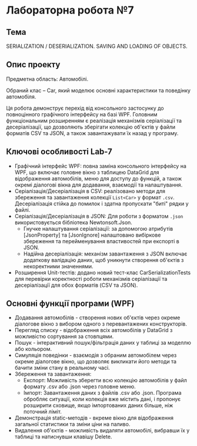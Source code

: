 # Лабораторна робота №7

## Тема

SERIALIZATION / DESERIALIZATION. SAVING AND LOADING OF OBJECTS.

## Опис проекту

Предметна область: Автомобілі.

Обраний клас – Car, який моделює основні характеристики та поведінку автомобіля.

Ця робота демонструє перехід від консольного застосунку до повноцінного графічного інтерфейсу на базі WPF. Головним функціональним розширенням є реалізація механізмів серіалізації та десеріалізації, що дозволяють зберігати колекцію об'єктів у файли форматів CSV та JSON, а також завантажувати їх назад у програму.

## Ключові особливості Lab-7

*   Графічний інтерфейс WPF: повна заміна консольного інтерфейсу на WPF, що включає головне вікно з таблицею DataGrid для відображення автомобілів, меню для доступу до функцій, а також окремі діалогові вікна для додавання, взаємодії та налаштування.
*   Серіалізація/Десеріалізація в CSV: реалізовано методи для збереження та завантаження колекції `List<Car>` у формат `.csv`. Десеріалізація стійка до помилок і здатна пропускати "биті" рядки у файлі.
*   Серіалізація/Десеріалізація в JSON: Для роботи з форматом `.json` використовується бібліотека Newtonsoft.Json.
    *   Гнучке налаштування серіалізації: за допомогою атрибутів [JsonProperty] та [JsonIgnore] налаштовано вибіркове збереження та перейменування властивостей при експорті в JSON.
    *   Надійна десеріалізація: механізм завантаження з JSON включає додаткову валідацію даних, щоб уникнути створення об'єктів з некоректними значеннями.
*   Розширення Unit-тестів: додано новий тест-клас CarSerializationTests для перевірки коректності роботи механізмів серіалізації та десеріалізації для обох форматів (CSV та JSON).

## Основні функції програми (WPF)

*   Додавання автомобілів - створення нових об'єктів через окреме діалогове вікно з вибором одного з перевантажених конструкторів.
*   Перегляд списку - відображення всіх автомобілів у DataGrid з можливістю сортування за стовпцями.
*   Пошук - інтерактивний пошук/фільтрація даних у таблиці за моделлю або кольором.
*   Симуляція поведінки - взаємодія з обраним автомобілем через окреме діалогове вікно, що дозволяє викликати його методи та бачити зміни стану в реальному часі.
*   Збереження та завантаження:
    *   Експорт: Можливість зберегти всю колекцію автомобілів у файл формату .csv або .json через головне меню.
    *   Імпорт: Завантаження даних з файлів .csv або .json. Програма обробляє ситуації, коли колекція вже містить дані, і пропонує розширити сховище, якщо імпортованих даних більше, ніж поточний ліміт.
*   Демонстрація static-методів - вкреме вікно для відображення загальної статистики та зміни ціни на паливо.
*   Видалення об'єктів - можливість видаляти автомобілі, вибравши їх у таблиці та натиснувши клавішу Delete.
